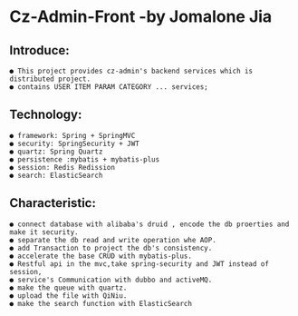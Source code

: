 # Cz-Admin-Front -by Jomalone Jia

## Introduce:

    ● This project provides cz-admin's backend services which is distributed project.
    ● contains USER ITEM PARAM CATEGORY ... services;

## Technology:
    
    ● framework: Spring + SpringMVC 
    ● security: SpringSecurity + JWT
    ● quartz: Spring Quartz
    ● persistence :mybatis + mybatis-plus
    ● session: Redis Redission
    ● search: ElasticSearch
    
    
## Characteristic:
   
    ● connect database with alibaba's druid , encode the db proerties and make it security.
    ● separate the db read and write operation whe AOP.
    ● add Transaction to project the db's consistency.
    ● accelerate the base CRUD with mybatis-plus.
    ● Restful api in the mvc,take spring-security and JWT instead of session, 
    ● service's Communication with dubbo and activeMQ.
    ● make the queue with quartz.
    ● upload the file with QiNiu.
    ● make the search function with ElasticSearch
    

    

